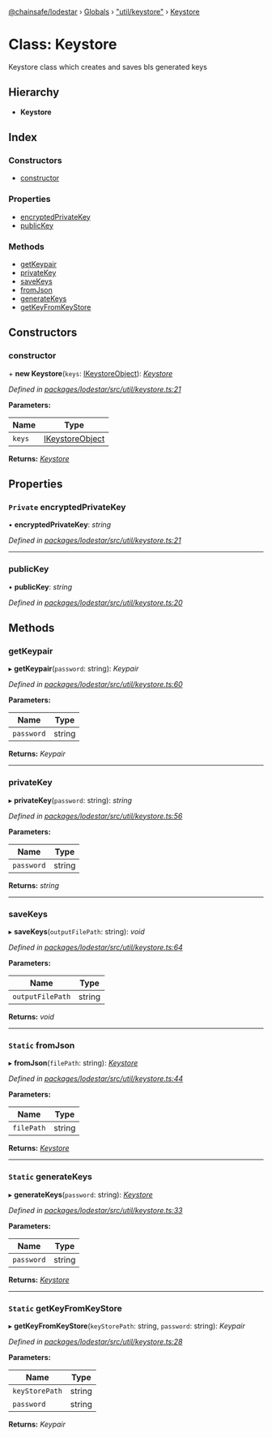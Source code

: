 [@chainsafe/lodestar](../README.md) › [Globals](../globals.md) › ["util/keystore"](../modules/_util_keystore_.md) › [Keystore](_util_keystore_.keystore.md)

# Class: Keystore

Keystore class which creates and saves bls generated keys

## Hierarchy

* **Keystore**

## Index

### Constructors

* [constructor](_util_keystore_.keystore.md#constructor)

### Properties

* [encryptedPrivateKey](_util_keystore_.keystore.md#private-encryptedprivatekey)
* [publicKey](_util_keystore_.keystore.md#publickey)

### Methods

* [getKeypair](_util_keystore_.keystore.md#getkeypair)
* [privateKey](_util_keystore_.keystore.md#privatekey)
* [saveKeys](_util_keystore_.keystore.md#savekeys)
* [fromJson](_util_keystore_.keystore.md#static-fromjson)
* [generateKeys](_util_keystore_.keystore.md#static-generatekeys)
* [getKeyFromKeyStore](_util_keystore_.keystore.md#static-getkeyfromkeystore)

## Constructors

###  constructor

\+ **new Keystore**(`keys`: [IKeystoreObject](../interfaces/_util_keystore_.ikeystoreobject.md)): *[Keystore](_util_keystore_.keystore.md)*

*Defined in [packages/lodestar/src/util/keystore.ts:21](https://github.com/ChainSafe/lodestar/blob/08fb27fc7/packages/lodestar/src/util/keystore.ts#L21)*

**Parameters:**

Name | Type |
------ | ------ |
`keys` | [IKeystoreObject](../interfaces/_util_keystore_.ikeystoreobject.md) |

**Returns:** *[Keystore](_util_keystore_.keystore.md)*

## Properties

### `Private` encryptedPrivateKey

• **encryptedPrivateKey**: *string*

*Defined in [packages/lodestar/src/util/keystore.ts:21](https://github.com/ChainSafe/lodestar/blob/08fb27fc7/packages/lodestar/src/util/keystore.ts#L21)*

___

###  publicKey

• **publicKey**: *string*

*Defined in [packages/lodestar/src/util/keystore.ts:20](https://github.com/ChainSafe/lodestar/blob/08fb27fc7/packages/lodestar/src/util/keystore.ts#L20)*

## Methods

###  getKeypair

▸ **getKeypair**(`password`: string): *Keypair*

*Defined in [packages/lodestar/src/util/keystore.ts:60](https://github.com/ChainSafe/lodestar/blob/08fb27fc7/packages/lodestar/src/util/keystore.ts#L60)*

**Parameters:**

Name | Type |
------ | ------ |
`password` | string |

**Returns:** *Keypair*

___

###  privateKey

▸ **privateKey**(`password`: string): *string*

*Defined in [packages/lodestar/src/util/keystore.ts:56](https://github.com/ChainSafe/lodestar/blob/08fb27fc7/packages/lodestar/src/util/keystore.ts#L56)*

**Parameters:**

Name | Type |
------ | ------ |
`password` | string |

**Returns:** *string*

___

###  saveKeys

▸ **saveKeys**(`outputFilePath`: string): *void*

*Defined in [packages/lodestar/src/util/keystore.ts:64](https://github.com/ChainSafe/lodestar/blob/08fb27fc7/packages/lodestar/src/util/keystore.ts#L64)*

**Parameters:**

Name | Type |
------ | ------ |
`outputFilePath` | string |

**Returns:** *void*

___

### `Static` fromJson

▸ **fromJson**(`filePath`: string): *[Keystore](_util_keystore_.keystore.md)*

*Defined in [packages/lodestar/src/util/keystore.ts:44](https://github.com/ChainSafe/lodestar/blob/08fb27fc7/packages/lodestar/src/util/keystore.ts#L44)*

**Parameters:**

Name | Type |
------ | ------ |
`filePath` | string |

**Returns:** *[Keystore](_util_keystore_.keystore.md)*

___

### `Static` generateKeys

▸ **generateKeys**(`password`: string): *[Keystore](_util_keystore_.keystore.md)*

*Defined in [packages/lodestar/src/util/keystore.ts:33](https://github.com/ChainSafe/lodestar/blob/08fb27fc7/packages/lodestar/src/util/keystore.ts#L33)*

**Parameters:**

Name | Type |
------ | ------ |
`password` | string |

**Returns:** *[Keystore](_util_keystore_.keystore.md)*

___

### `Static` getKeyFromKeyStore

▸ **getKeyFromKeyStore**(`keyStorePath`: string, `password`: string): *Keypair*

*Defined in [packages/lodestar/src/util/keystore.ts:28](https://github.com/ChainSafe/lodestar/blob/08fb27fc7/packages/lodestar/src/util/keystore.ts#L28)*

**Parameters:**

Name | Type |
------ | ------ |
`keyStorePath` | string |
`password` | string |

**Returns:** *Keypair*
